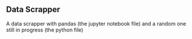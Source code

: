 ## Data Scrapper

A data scrapper with pandas (the jupyter notebook file) and a random one still in progress (the python file)
